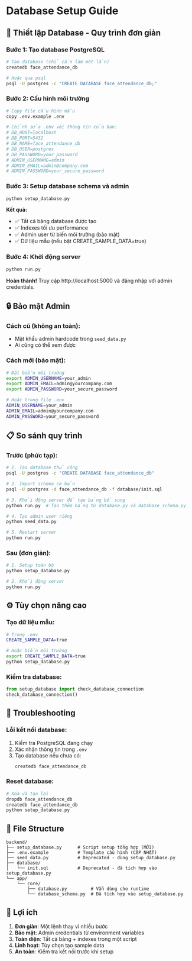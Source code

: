 # Database Setup Guide

## 🚀 Thiết lập Database - Quy trình đơn giản

### Bước 1: Tạo database PostgreSQL
```bash
# Tạo database (chỉ cần làm một lần)
createdb face_attendance_db

# Hoặc qua psql
psql -U postgres -c "CREATE DATABASE face_attendance_db;"
```

### Bước 2: Cấu hình môi trường
```bash
# Copy file cấu hình mẫu
copy .env.example .env

# Chỉnh sửa .env với thông tin của bạn:
# DB_HOST=localhost
# DB_PORT=5432
# DB_NAME=face_attendance_db
# DB_USER=postgres
# DB_PASSWORD=your_password
# ADMIN_USERNAME=admin
# ADMIN_EMAIL=admin@company.com
# ADMIN_PASSWORD=your_secure_password
```

### Bước 3: Setup database schema và admin
```bash
python setup_database.py
```

**Kết quả:**
- ✅ Tất cả bảng database được tạo
- ✅ Indexes tối ưu performance
- ✅ Admin user từ biến môi trường (bảo mật)
- ✅ Dữ liệu mẫu (nếu bật CREATE_SAMPLE_DATA=true)

### Bước 4: Khởi động server
```bash
python run.py
```

**Hoàn thành!** Truy cập http://localhost:5000 và đăng nhập với admin credentials.

## 🔒 Bảo mật Admin

### Cách cũ (không an toàn):
- Mật khẩu admin hardcode trong `seed_data.py`
- Ai cũng có thể xem được

### Cách mới (bảo mật):
```bash
# Đặt biến môi trường
export ADMIN_USERNAME=your_admin
export ADMIN_EMAIL=admin@yourcompany.com
export ADMIN_PASSWORD=your_secure_password

# Hoặc trong file .env
ADMIN_USERNAME=your_admin
ADMIN_EMAIL=admin@yourcompany.com
ADMIN_PASSWORD=your_secure_password
```

## 📋 So sánh quy trình

### Trước (phức tạp):
```bash
# 1. Tạo database thủ công
psql -U postgres -c "CREATE DATABASE face_attendance_db"

# 2. Import schema cơ bản
psql -U postgres -d face_attendance_db -f database/init.sql

# 3. Khởi động server để tạo bảng bổ sung
python run.py  # Tạo thêm bảng từ database.py và database_schema.py

# 4. Tạo admin user riêng
python seed_data.py

# 5. Restart server
python run.py
```

### Sau (đơn giản):
```bash
# 1. Setup toàn bộ
python setup_database.py

# 2. Khởi động server
python run.py
```

## ⚙️ Tùy chọn nâng cao

### Tạo dữ liệu mẫu:
```bash
# Trong .env
CREATE_SAMPLE_DATA=true

# Hoặc biến môi trường
export CREATE_SAMPLE_DATA=true
python setup_database.py
```

### Kiểm tra database:
```python
from setup_database import check_database_connection
check_database_connection()
```

## 🔧 Troubleshooting

### Lỗi kết nối database:
1. Kiểm tra PostgreSQL đang chạy
2. Xác nhận thông tin trong `.env`
3. Tạo database nếu chưa có:
   ```bash
   createdb face_attendance_db
   ```

### Reset database:
```bash
# Xóa và tạo lại
dropdb face_attendance_db
createdb face_attendance_db
python setup_database.py
```

## 📁 File Structure

```
backend/
├── setup_database.py      # Script setup tổng hợp (MỚI)
├── .env.example           # Template cấu hình (CẬP NHẬT)
├── seed_data.py           # Deprecated - dùng setup_database.py
├── database/
│   └── init.sql           # Deprecated - đã tích hợp vào setup_database.py
└── app/
    └── core/
        ├── database.py         # Vẫn dùng cho runtime
        └── database_schema.py  # Đã tích hợp vào setup_database.py
```

## 🎯 Lợi ích

1. **Đơn giản**: Một lệnh thay vì nhiều bước
2. **Bảo mật**: Admin credentials từ environment variables
3. **Toàn diện**: Tất cả bảng + indexes trong một script
4. **Linh hoạt**: Tùy chọn tạo sample data
5. **An toàn**: Kiểm tra kết nối trước khi setup
